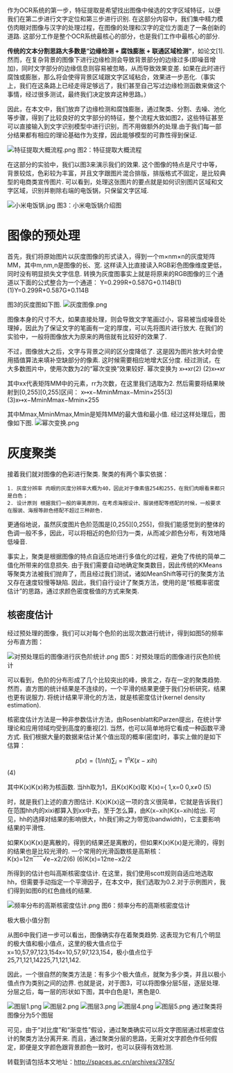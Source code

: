 作为OCR系统的第一步，特征提取是希望找出图像中候选的文字区域特征，以便我们在第二步进行文字定位和第三步进行识别. 在这部分内容中，我们集中精力模仿肉眼对图像与汉字的处理过程，在图像的处理和汉字的定位方面走了一条创新的道路. 这部分工作是整个OCR系统最核心的部分，也是我们工作中最核心的部分.

**传统的文本分割思路大多数是“边缘检测 + 腐蚀膨胀 + 联通区域检测”**，如论文[1]. 然而，在复杂背景的图像下进行边缘检测会导致背景部分的边缘过多(即噪音增加)，同时文字部分的边缘信息则容易被忽略，从而导致效果变差. 如果在此时进行腐蚀或膨胀，那么将会使得背景区域跟文字区域粘合，效果进一步恶化.（事实上，我们在这条路上已经走得足够远了，我们甚至自己写过边缘检测函数来做这个事情，经过很多测试，最终我们决定放弃这种思路。）

因此，在本文中，我们放弃了边缘检测和腐蚀膨胀，通过聚类、分割、去噪、池化等步骤，得到了比较良好的文字部分的特征，整个流程大致如图2，这些特征甚至可以直接输入到文字识别模型中进行识别，而不用做额外的处理.由于我们每一部分结果都有相应的理论基础作为支撑，因此能够模型的可靠性得到保证.

![特征提取大概流程.png](http://kexue.fm/usr/uploads/2016/06/4088829790.png)
图2：特征提取大概流程

在这部分的实验中，我们以图3来演示我们的效果. 这个图像的特点是尺寸中等，背景较炫，色彩较为丰富，并且文字跟图片混合排版，排版格式不固定，是比较典型的电商类宣传图片. 可以看到，处理这张图片的要点就是如何识别图片区域和文字区域，识别并剔除右端的电饭锅，只保留文字区域.

![小米电饭锅.jpg](http://kexue.fm/usr/uploads/2016/06/3195358620.jpg)
图3：小米电饭锅介绍图

# 图像的预处理
首先，我们将原始图片以灰度图像的形式读入，得到一个m×nm×n的灰度矩阵MM，其中m,nm,n是图像的长、宽. 这样读入比直接读入RGB彩色图像维度更低，同时没有明显损失文字信息. 转换为灰度图事实上就是将原来的RGB图像的三个通道以下面的公式整合为一个通道：
Y=0.299R+0.587G+0.114B(1)
(1)Y=0.299R+0.587G+0.114B

图3的灰度图如下图.
![灰度图像.png](http://kexue.fm/usr/uploads/2016/06/86959331.png)

图像本身的尺寸不大，如果直接处理，则会导致文字笔画过小，容易被当成噪音处理掉，因此为了保证文字的笔画有一定的厚度，可以先将图片进行放大. 在我们的实验中，一般将图像放大为原来的两倍就有比较好的效果了.

不过，图像放大之后，文字与背景之间的区分度降低了. 这是因为图片放大时会使用插值算法来填补空缺部分的像素. 这时候需要相应地增大区分度. 经过测试，在大多数图片中，使用次数为2的“幂次变换”效果较好. 幂次变换为
x↦xr(2)
(2)x↦xr

其中xx代表矩阵MM中的元素，rr为次数，在这里我们选取为2. 然后需要将结果映射到[0,255][0,255]区间：
x↦x−MminMmax−Mmin×255(3)
(3)x↦x−MminMmax−Mmin×255

其中Mmax,MminMmax,Mmin是矩阵MM的最大值和最小值. 经过这样处理后，图像如下图.
![幂次变换.png](http://kexue.fm/usr/uploads/2016/06/1816412109.png)

# 灰度聚类
接着我们就对图像的色彩进行聚类. 聚类的有两个事实依据：
```
1. 灰度分辨率 肉眼的灰度分辨率大概为40，因此对于像素值254和255，在我们肉眼看来都只是白色；
2. 设计原则 根据我们一般的审美原则，在考虑海报设计、服装搭配等搭配的时候，一般要求在服装、海报等颜色搭配不超过三种颜色.
```
更通俗地说，虽然灰度图片色阶范围是[0,255][0,255]，但我们能感觉到的整体的色调一般不多，因此，可以将相近的色阶归为一类，从而减少颜色分布，有效地降低噪音.

事实上，聚类是根据图像的特点自适应地进行多值化的过程，避免了传统的简单二值化所带来的信息损失. 由于我们需要自动地确定聚类数目，因此传统的KMeans等聚类方法被我们抛弃了，而且经过我们测试，诸如MeanShift等可行的聚类方法又存在速度较慢等缺陷. 因此，我们自行设计了聚类方法，使用的是“核概率密度估计”的思路，通过求颜色密度极值的方式来聚类.

## 核密度估计

经过预处理的图像，我们可以对每个色阶的出现次数进行统计，得到如图5的频率分布直方图：

![对预处理后的图像进行灰色阶统计.png](http://kexue.fm/usr/uploads/2016/06/1207307665.png)
图5：对预处理后的图像进行灰色阶统计

可以看到，色阶的分布形成了几个比较突出的峰，换言之，存在一定的聚类趋势. 然而，直方图的统计结果是不连续的，一个平滑的结果更便于我们分析研究，结果也更有说服力. 将统计结果平滑化的方法，就是核密度估计(kernel density estimation).

核密度估计方法是一种非参数估计方法，由Rosenblatt和Parzen提出，在统计学理论和应用领域均受到高度的重视[2]. 当然，也可以简单地将它看成一种函数平滑方式. 我们根据大量的数据来估计某个值出现的概率(密度)时，事实上做的是如下估算：

$$p̂ (x)=(1/nh)∑_i=1^n K(x−xih)$$(4)


其中K(x)K(x)称为核函数. 当hh取为1，且K(x)K(x)取
K(x)={  1,x=0
        0,x≠0   (5)

时，就是我们上述的直方图估计. K(x)K(x)这一项的含义很简单，它就是告诉我们在范围hh内的xixi都算入到xx中去，至于怎么算，由K(x−xih)K(x−xih)给出. 可见，hh的选择对结果的影响很大，hh我们称之为带宽(bandwidth)，它主要影响结果的平滑性.

如果K(x)K(x)是离散的，得到的结果还是离散的，但如果K(x)K(x)是光滑的，得到的结果也是比较光滑的. 一个常用的光滑函数核是高斯核：
K(x)=12π‾‾‾√e−x2/2(6)
(6)K(x)=12πe−x2/2

所得到的估计也叫高斯核密度估计. 在这里，我们使用scott规则自适应地选取hh，但需要手动指定一个平滑因子，在本文中，我们选取为0.2.对于示例图片，我们得到如图6的红色曲线的结果.

![频率分布的高斯核密度估计.png](http://kexue.fm/usr/uploads/2016/06/3352890560.png)
图6：频率分布的高斯核密度估计

极大极小值分割

从图6中我们进一步可以看出，图像确实存在着聚类趋势. 这表现为它有几个明显的极大值和极小值点，这里的极大值点位于x=10,57,97,123,154x=10,57,97,123,154，极小值点位于25,71,121,14225,71,121,142.

因此，一个很自然的聚类方法是：有多少个极大值点，就聚为多少类，并且以极小值点作为类别之间的边界. 也就是说，对于图3，可以将图像分层5层，逐层处理. 分层之后，每一层的形状如下图，其中白色是1，黑色是0.

![图层1.png](http://kexue.fm/usr/uploads/2016/06/2761875589.png) 
![图层2.png](http://kexue.fm/usr/uploads/2016/06/2843668734.png)
![图层3.png](http://kexue.fm/usr/uploads/2016/06/3914493645.png) ![图层4.png](http://kexue.fm/usr/uploads/2016/06/1636803894.png)
![图层5.png](http://kexue.fm/usr/uploads/2016/06/3286863349.png)
通过聚类将图像分为5个图层

可见，由于“对比度”和“渐变性”假设，通过聚类确实可以将文字图层通过核密度估计的聚类方法分离开来. 而且，通过聚类分层的思路，无需对文字颜色作任何假定，即便是文字颜色跟背景颜色一致时，也可以获得有效检测.


转载到请包括本文地址：http://spaces.ac.cn/archives/3785/